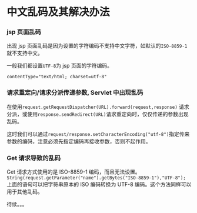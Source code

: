 # 中文乱码及其解决办法
### jsp 页面乱码
出现 jsp 页面乱码是因为设置的字符编码不支持中文字符，如默认的`ISO-8859-1`就不支持中文。<br />

一般我们都设置`UTF-8`为 jsp 页面的字符编码。
```
contentType="text/html; charset=utf-8"
```
### 请求重定向/请求分派传递参数, Servlet 中出现乱码
在使用`request.getRequestDispatcher(URL).forward(request,response)` 请求分派，或使用`response.sendRedirect(URL)`请求重定向时，仅仅传递的参数出现乱码。<br />

这时我们可以通过`request/response.setCharacterEncoding("utf-8")`指定传来参数的编码，注意必须先指定编码再接收参数，否则不起作用。
### Get 请求导致的乱码
Get 请求方式使用的是 ISO-8859-1 编码，而且无法设置。<br />
`String(request.getParameter("name").getBytes("ISO-8859-1"),"UTF-8");`<br />
上面的语句可以把字符串原本的 ISO 编码转换为 UTF-8 编码。这个方法同样可以用于其他乱码。

待续。。。
